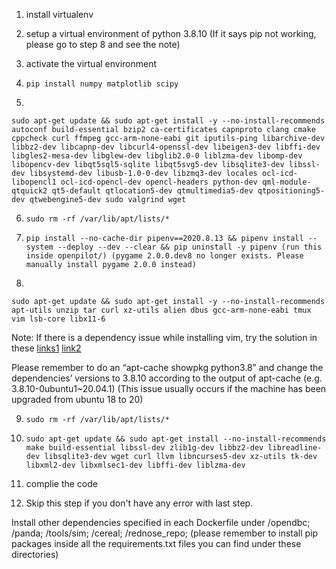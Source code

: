 1. install virtualenv

2. setup a virtual environment of python 3.8.10 (If it says pip not working, please go to step 8 and see the note)

3. activate the virtual environment

4. ```pip install numpy matplotlib scipy```

5. 
```
sudo apt-get update && sudo apt-get install -y --no-install-recommends autoconf build-essential bzip2 ca-certificates capnproto clang cmake cppcheck curl ffmpeg gcc-arm-none-eabi git iputils-ping libarchive-dev libbz2-dev libcapnp-dev libcurl4-openssl-dev libeigen3-dev libffi-dev libgles2-mesa-dev libglew-dev libglib2.0-0 liblzma-dev libomp-dev libopencv-dev libqt5sql5-sqlite libqt5svg5-dev libsqlite3-dev libssl-dev libsystemd-dev libusb-1.0-0-dev libzmq3-dev locales ocl-icd-libopencl1 ocl-icd-opencl-dev opencl-headers python-dev qml-module-qtquick2 qt5-default qtlocation5-dev qtmultimedia5-dev qtpositioning5-dev qtwebengine5-dev sudo valgrind wget 
```


6. ```sudo rm -rf /var/lib/apt/lists/*```

7. ```pip install --no-cache-dir pipenv==2020.8.13 && pipenv install --system --deploy --dev --clear && pip uninstall -y pipenv (run this inside openpilot/) (pygame 2.0.0.dev8 no longer exists. Please manually install pygame 2.0.0 instead)```

8. 
```
sudo apt-get update && sudo apt-get install -y --no-install-recommends apt-utils unzip tar curl xz-utils alien dbus gcc-arm-none-eabi tmux vim lsb-core libx11-6
```

Note: If there is a dependency issue while installing vim, try the solution in these [links1](https://superuser.com/questions/1629186/i-am-unable-to-install-vim-on-my-machine-unmet-dependency-libpython3-8)
[link2](https://stackoverflow.com/questions/61627422/upgrade-ubuntu-18-04-to-20-04-but-packages-remain-bionic1/67260221#67260221)

Please remember to do an “apt-cache showpkg python3.8” and change the dependencies’ versions to 3.8.10 according to the output of apt-cache (e.g. 3.8.10-0ubuntu1~20.04.1) (This issue usually occurs if the machine has been upgraded from ubuntu 18 to 20)

9. ```sudo rm -rf /var/lib/apt/lists/* ```

10. ```sudo apt-get update && sudo apt-get install --no-install-recommends make build-essential libssl-dev zlib1g-dev libbz2-dev libreadline-dev libsqlite3-dev wget curl llvm libncurses5-dev xz-utils tk-dev libxml2-dev libxmlsec1-dev libffi-dev liblzma-dev```

11. complie the code

12. Skip this step if you don't have any error with last step.

Install other dependencies specified in each Dockerfile under /opendbc; /panda; /tools/sim; /cereal; /rednose_repo; (please remember to install pip packages inside all the requirements.txt files you can find under these directories)

